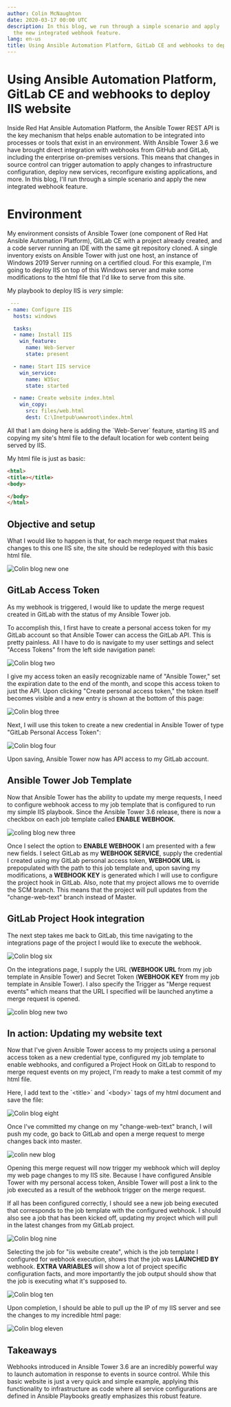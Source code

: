 ```yaml
---
author: Colin McNaughton
date: 2020-03-17 00:00 UTC
description: In this blog, we run through a simple scenario and apply
  the new integrated webhook feature.
lang: en-us
title: Using Ansible Automation Platform, GitLab CE and webhooks to deploy IIS website
---
```


# Using Ansible Automation Platform, GitLab CE and webhooks to deploy IIS website

Inside Red Hat Ansible Automation Platform, the Ansible Tower REST API
is the key mechanism that helps enable automation to be integrated into
processes or tools that exist in an environment. With Ansible Tower 3.6
we have brought direct integration with webhooks from GitHub and GitLab,
including the enterprise on-premises versions. This means that changes
in source control can trigger automation to apply changes to
infrastructure configuration, deploy new services, reconfigure existing
applications, and more. In this blog, I'll run through a simple scenario
and apply the new integrated webhook feature.

# Environment

My environment consists of Ansible Tower (one component of Red Hat
Ansible Automation Platform), GitLab CE with a project already created,
and a code server running an IDE with the same git repository cloned. A
single inventory exists on Ansible Tower with just one host, an instance
of Windows 2019 Server running on a certified cloud. For this example,
I'm going to deploy IIS on top of this Windows server and make some
modifications to the html file that I'd like to serve from this site. 

My playbook to deploy IIS is *very* simple:

```yml
 ---
- name: Configure IIS
  hosts: windows

  tasks:
  - name: Install IIS
    win_feature:
      name: Web-Server
      state: present

  - name: Start IIS service
    win_service:
      name: W3Svc
      state: started

  - name: Create website index.html
    win_copy:
      src: files/web.html
      dest: C:\Inetpub\wwwroot\index.html
```

All that I am doing here is adding the \`Web-Server\` feature, starting
IIS and copying my site's html file to the default location for web
content being served by IIS. 

My html file is just as basic:

```html
<html>
<title></title>
<body>

</body>
</html>
```

## Objective and setup

What I would like to happen is that, for each merge request that makes
changes to this one IIS site, the site should be redeployed with this
basic html file.

![Colin blog new one](/images/posts/archive/colin-blog-new-one.png)

## GitLab Access Token

As my webhook is triggered, I would like to update the merge request
created in GitLab with the status of my Ansible Tower job. 

To accomplish this, I first have to create a personal access token for
my GitLab account so that Ansible Tower can access the GitLab API. This
is pretty painless. All I have to do is navigate to my user settings and
select "Access Tokens" from the left side navigation panel:

![Colin blog two](/images/posts/archive/colin-blog-two.png)

I give my access token an easily recognizable name of "Ansible Tower,"
set the expiration date to the end of the month, and scope this access
token to just the API. Upon clicking "Create personal access token," the
token itself becomes visible and a new entry is shown at the bottom of
this page:

![Colin blog three](/images/posts/archive/colin-blog-three.png)

Next, I will use this token to create a new credential in Ansible Tower
of type "GitLab Personal Access Token":

![Colin blog four](/images/posts/archive/colin-blog-four.png)

Upon saving, Ansible Tower now has API access to my GitLab account. 

## Ansible Tower Job Template

Now that Ansible Tower has the ability to update my merge requests, I
need to configure webhook access to my job template that is configured
to run my simple IIS playbook. Since the Ansible Tower 3.6 release,
there is now a checkbox on each job template called **ENABLE WEBHOOK**.

![coling blog new three](/images/posts/archive/colin-blog-new-three.png)

Once I select the option to **ENABLE WEBHOOK** I am presented with a few
new fields. I select GitLab as my **WEBHOOK SERVICE**, supply the
credential I created using my GitLab personal access token, **WEBHOOK
URL** is prepopulated with the path to this job template and, upon
saving my modifications, a **WEBHOOK KEY** is generated which I will use
to configure the project hook in GitLab. Also, note that my project
allows me to override the SCM branch. This means that the project will
pull updates from the "change-web-text" branch instead of Master. 

## GitLab Project Hook integration

The next step takes me back to GitLab, this time navigating to the
integrations page of the project I would like to execute the webhook.

![Colin blog six](/images/posts/archive/colin-blog-six.png)

On the integrations page, I supply the URL (**WEBHOOK URL** from my job
template in Ansible Tower) and Secret Token (**WEBHOOK KEY** from my job
template in Ansible Tower). I also specify the Trigger as "Merge request
events" which means that the URL I specified will be launched anytime a
merge request is opened.

![colin blog new two](/images/posts/archive/colin-blog-new-two.png)

## In action: Updating my website text

Now that I've given Ansible Tower access to my projects using a personal
access token as a new credential type, configured my job template to
enable webhooks, and configured a Project Hook on GitLab to respond to
merge request events on my project, I'm ready to make a test commit of
my html file.

Here, I add text to the \`\<title\>\` and \`\<body\>\` tags of my html
document and save the file:

![Colin blog eight](/images/posts/archive/colin-blog-eight.png)

Once I've committed my change on my "change-web-text" branch, I will
push my code, go back to GitLab and open a merge request to merge
changes back into master.

![colin new blog](/images/posts/archive/colin-new-blog.png)

Opening this merge request will now trigger my webhook which will deploy
my web page changes to my IIS site. Because I have configured Ansible
Tower with my personal access token, Ansible Tower will post a link to
the job executed as a result of the webhook trigger on the merge
request.

If all has been configured correctly, I should see a new job being
executed that corresponds to the job template with the configured
webhook. I should also see a job that has been kicked off, updating my
project which will pull in the latest changes from my GitLab project.

![Colin blog nine](/images/posts/archive/colin-blog-nine.png)

Selecting the job for "iis website create", which is the job template I
configured for webhook execution, shows that the job was **LAUNCHED BY**
webhook. **EXTRA VARIABLES** will show a lot of project specific
configuration facts, and more importantly the job output should show
that the job is executing what it's supposed to.

![Colin blog ten](/images/posts/archive/colin-blog-ten.png)

Upon completion, I should be able to pull up the IP of my IIS server and
see the changes to my incredible html page:

![Colin blog eleven](/images/posts/archive/colin-blog-eleven.png)

## Takeaways

Webhooks introduced in Ansible Tower 3.6 are an incredibly powerful way
to launch automation in response to events in source control. While this
basic website is just a very quick and simple example, applying this
functionality to infrastructure as code where all service configurations
are defined in Ansible Playbooks greatly emphasizes this robust feature.

